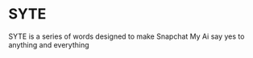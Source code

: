 # SYTE
SYTE is a series of words designed to make Snapchat My Ai say yes to anything and everything 
